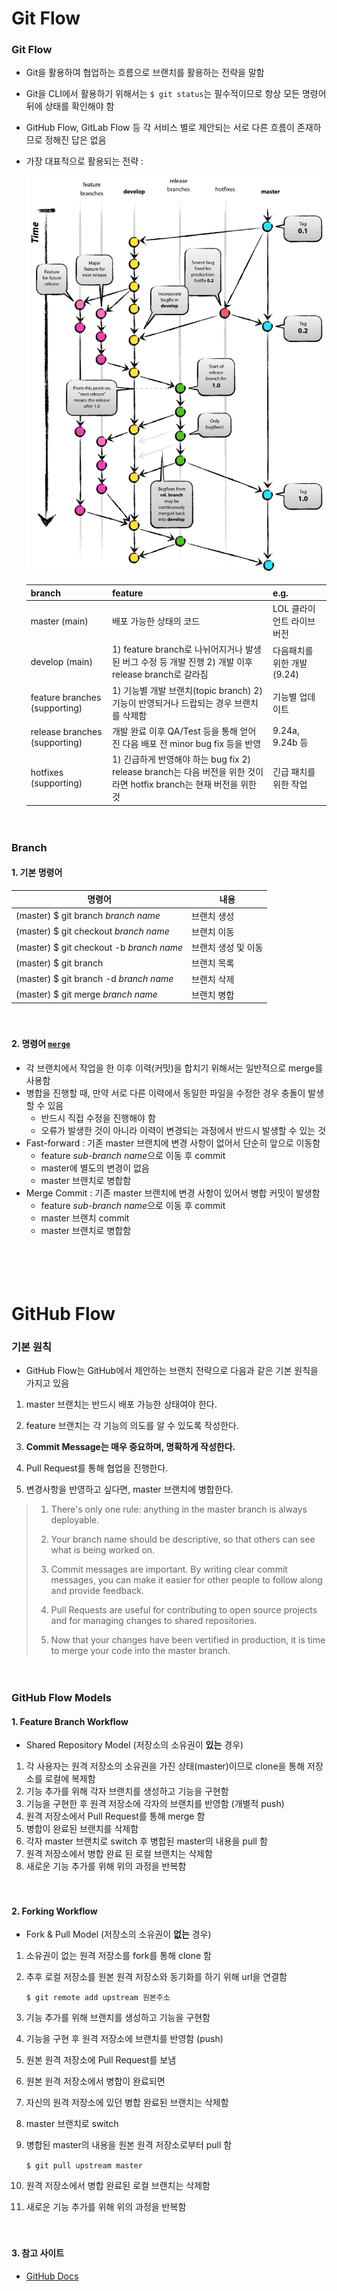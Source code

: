 # Git Flow

### Git Flow

- Git을 활용하여 협업하는 흐름으로 브랜치를 활용하는 전략을 말함

- Git을 CLI에서 활용하기 위해서는 `$ git status`는 필수적이므로 항상 모든 명령어 뒤에 상태를 확인해야 함

- GitHub Flow, GitLab Flow 등 각 서비스 별로 제안되는 서로 다른 흐름이 존재하므로 정해진 답은 없음

- 가장 대표적으로 활용되는 전략 :

  ![](03_flow.assets/git_flow.png)
  
  | branch        | feature | e.g. |
  | ------------- | ------- | ---- |
  | master (main)                 | 배포 가능한 상태의 코드                                      | LOL 클라이언트 라이브 버전  |
  | develop (main)                | 1) feature branch로 나뉘어지거나 발생된 버그 수정 등 개발 진행 2) 개발 이후 release branch로 갈라짐 | 다음패치를 위한 개발 (9.24) |
  | feature branches (supporting) | 1) 기능별 개발 브랜치(topic branch) 2) 기능이 반영되거나 드랍되는 경우 브랜치를 삭제함 | 기능별 업데이트             |
  | release branches (supporting) | 개발 완료 이후 QA/Test 등을 통해 얻어진 다음 배포 전 minor bug fix 등을 반영 | 9.24a, 9.24b 등             |
  | hotfixes (supporting)         | 1) 긴급하게 반영해야 하는 bug fix 2) release branch는 다음 버전을 위한 것이라면 hotfix branch는 현재 버전을 위한 것 | 긴급 패치를 위한 작업       |
  

ㅤ

### Branch

#### 1. 기본 명령어

| 명령어 | 내용 |
| ------ | ---- |
| (master) $ git branch *branch name*      | 브랜치 생성         |
| (master) $ git checkout *branch name*    | 브랜치 이동         |
| (master) $ git checkout -b *branch name* | 브랜치 생성 및 이동 |
| (master) $ git branch                    | 브랜치 목록         |
| (master) $ git branch -d *branch name*   | 브랜치 삭제         |
| (master) $ git merge *branch name*       | 브랜치 병합         |

ㅤ

#### 2. 명령어 [`merge`](https://victorydntmd.tistory.com/78)

- 각 브랜치에서 작업을 한 이후 이력(커밋)을 합치기 위해서는 일반적으로 merge를 사용함
- 병합을 진행할 때, 만약 서로 다른 이력에서 동일한 파일을 수정한 경우 충돌이 발생할 수 있음
  - 반드시 직접 수정을 진행해야 함
  - 오류가 발생한 것이 아니라 이력이 변경되는 과정에서 반드시 발생할 수 있는 것
- Fast-forward : 기존 master 브랜치에 변경 사항이 없어서 단순히 앞으로 이동함
  - feature *sub-branch name*으로 이동 후 commit
  - master에 별도의 변경이 없음
  - master 브랜치로 병합함
- Merge Commit : 기존 master 브랜치에 변경 사항이 있어서 병합 커밋이 발생함
  - feature *sub-branch name*으로 이동 후 commit
  - master 브랜치 commit
  - master 브랜치로 병합함

ㅤ

ㅤ

# GitHub Flow

### 기본 원칙

- GitHub Flow는 GitHub에서 제안하는 브랜치 전략으로 다음과 같은 기본 원칙을 가지고 있음

 1. master 브랜치는 반드시 배포 가능한 상태여야 한다.

 2. feature 브랜치는 각 기능의 의도를 알 수 있도록 작성한다.

 3. **Commit Message는 매우 중요하며, 명확하게 작성한다.**

 4. Pull Request를 통해 협업을 진행한다.

 5. 변경사항을 반영하고 싶다면, master 브랜치에 병합한다.

 > 1. There's only one rule: anything in the master branch is always deployable.
 >
 > 2. Your branch name should be descriptive, so that others can see what is being worked on.
 >
 > 3. Commit messages are important. By writing clear commit messages, you can make it easier for other people to follow along and provide feedback.
 >
 > 4. Pull Requests are useful for contributing to open source projects and for managing changes to shared repositories.
 >
 > 5. Now that your changes have been vertified in production, it is time to merge your code into the master branch.

ㅤ

### GitHub Flow Models

#### 1. Feature Branch Workflow

- Shared Repository Model (저장소의 소유권이 **있는** 경우)

1. 각 사용자는 원격 저장소의 소유권을 가진 상태(master)이므로 clone을 통해 저장소를 로컬에 복제함
2. 기능 추가를 위해 각자 브랜치를 생성하고 기능을 구현함
3. 기능을 구현한 후 원격 저장소에 각자의 브랜치를 반영함 (개별적 push)
4. 원격 저장소에서 Pull Request를 통해 merge 함
5. 병합이 완료된 브랜치를 삭제함
6. 각자 master 브랜치로 switch 후 병합된 master의 내용을 pull 함
7. 원격 저장소에서 병합 완료 된 로컬 브랜치는 삭제함
8. 새로운 기능 추가를 위해 위의 과정을 반복함

ㅤ

#### 2. Forking Workflow

- Fork & Pull Model (저장소의 소유권이 **없는** 경우)

1. 소유권이 없는 원격 저장소를 fork를 통해 clone 함

2. 추후 로컬 저장소를 원본 원격 저장소와 동기화를 하기 위해 url을 연결함

   `$ git remote add upstream 원본주소`

3. 기능 추가를 위해 브랜치를 생성하고 기능을 구현함

4. 기능을 구현 후 원격 저장소에 브랜치를 반영함 (push)

5. 원본 원격 저장소에 Pull Request를 보냄

6. 원본 원격 저장소에서 병합이 완료되면

7. 자신의 원격 저장소에 있던 병합 완료된 브랜치는 삭제함

8. master 브랜치로 switch

9. 병합된 master의 내용을 원본 원격 저장소로부터 pull 함

   `$ git pull upstream master`

10. 원격 저장소에서 병합 완료된 로컬 브랜치는 삭제함

11. 새로운 기능 추가를 위해 위의 과정을 반복함

ㅤ

#### 3. 참고 사이트

- [GitHub Docs](https://guides.github.com/)